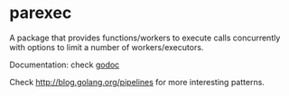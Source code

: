 parexec
=======

A package that provides functions/workers to execute calls concurrently with options to limit a number of workers/executors.

Documentation: check [godoc](http://godoc.org/github.com/robert-zaremba/parexec)

Check http://blog.golang.org/pipelines for more interesting patterns.
